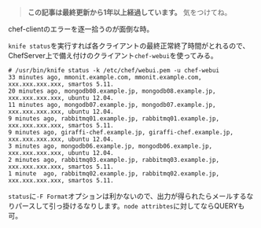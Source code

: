 <!-- too_old -->
> **この記事は最終更新から1年以上経過しています。** 気をつけてね。

chef-clientのエラーを逐一拾うのが面倒な時。

`knife status`を実行すれば各クライアントの最終正常終了時間がとれるので、ChefServer上で備え付けのクライアント`chef-webui`を使ってみる。

```shell:Shell-Out
# /usr/bin/knife status -k /etc/chef/webui.pem -u chef-webui
33 minutes ago, mmonit.example.com, mmonit.example.com, xxx.xxx.xxx.xxx, smartos 5.11.
20 minutes ago, mongodb08.example.jp, mongodb08.example.jp, xxx.xxx.xxx.xxx, ubuntu 12.04.
11 minutes ago, mongodb07.example.jp, mongodb07.example.jp, xxx.xxx.xxx.xxx, ubuntu 12.04.
9 minutes ago, rabbitmq01.example.jp, rabbitmq01.example.jp, xxx.xxx.xxx.xxx, smartos 5.11.
9 minutes ago, giraffi-chef.example.jp, giraffi-chef.example.jp, xxx.xxx.xxx.xxx, ubuntu 12.04.
3 minutes ago, mongodb06.example.jp, mongodb06.example.jp, xxx.xxx.xxx.xxx, ubuntu 12.04.
2 minutes ago, rabbitmq03.example.jp, rabbitmq03.example.jp, xxx.xxx.xxx.xxx, smartos 5.11.
1 minute  ago, rabbitmq02.example.jp, rabbitmq02.example.jp, xxx.xxx.xxx.xxx, smartos 5.11.
```

`status`に`-F Format`オプションは利かないので、出力が得られたらメールするなりパースして引っ掛けるなりします。`node attribtes`に対してならQUERYも可。

